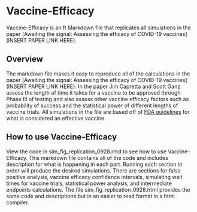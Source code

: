 # Vaccine-Efficacy

Vaccine-Efficacy is an R Markdown file that replicates all simulations in the paper [Awaiting the signal: Assessing the efficacy of COVID-19 vaccines](INSERT PAPER LINK HERE).

## Overview

The markdown file makes it easy to reproduce all of the calculations in the paper [Awaiting the signal: Assessing the efficacy of COVID-19 vaccines](INSERT PAPER LINK HERE). In the paper Jim Capretta and Scott Ganz assess the length of time it takes for a vaccine to be approved through Phase III of testing and also assess other vaccine efficacy factors such as probability of success and the statistical power of different lengths of vaccine trials. All simulations in the file are based off of [FDA guidelines](https://www.fda.gov/media/139638/download) for what is considered an effective vaccine. 

## How to use Vaccine-Efficacy

View the code in sim_fig_replication_0928.rmd to see how to use Vaccine-Efficacy. This markdown file contains all of the code and includes description for what is happening in each part. Running each section in order will produce the desired simulations. There are sections for false positive analysis, vaccine efficacy confidence intervals, simulating wait times for vaccine trials, statistical power analysis, and intermediate endpoints calculations. The file sim_fig_replication_0928.html provides the same code and descriptions but in an easier to read format in a html compiler.
